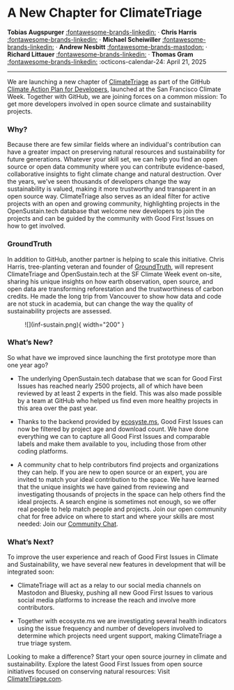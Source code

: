 # A New Chapter for ClimateTriage

__Tobias Augspurger__  [:fontawesome-brands-linkedin:](https://www.linkedin.com/in/tobias-augspurger/) · __Chris Harris__ [:fontawesome-brands-linkedin:](https://www.linkedin.com/in/chris-harris-11512878/) · __Michael Scheiwiller__  [:fontawesome-brands-linkedin:](https://www.linkedin.com/in/michael-scheiwiller-72086a1a0/) · __Andrew Nesbitt__  [:fontawesome-brands-mastodon:](https://mastodon.social/@andrewnez) · __Richard Littauer__ [:fontawesome-brands-linkedin:](https://www.linkedin.com/in/richard-littauer-130026138/) · __Thomas Gram__ [:fontawesome-brands-linkedin:](https://www.linkedin.com/in/thomasegebrandgram/)
:octicons-calendar-24: April 21, 2025

---

We are launching a new chapter of [ClimateTriage](https://climatetriage.com/) as part of the GitHub [Climate Action Plan for Developers](https://github.com/social-impact/focus-areas/environmental-sustainability/climate-action-plan-for-developers), launched at the San Francisco Climate Week. Together with GitHub, we are joining forces on a common mission: To get more developers involved in open source climate and sustainability projects. 

### Why?
Because there are few similar fields where an individual's contribution can have a greater impact on preserving natural resources and sustainability for future generations. Whatever your skill set, we can help you find an open source or open data community where you can contribute evidence-based, collaborative insights to fight climate change and natural destruction. Over the years, we've seen thousands of developers change the way sustainability is valued, making it more trustworthy and transparent in an open source way. ClimateTriage also serves as an ideal filter for active projects with an open and growing community, highlighting projects in the OpenSustain.tech database that welcome new developers to join the projects and can be guided by the community with Good First Issues on how to get involved.

### GroundTruth 
In addition to GitHub, another partner is helping to scale this initiative. Chris Harris, tree-planting veteran and founder of [GroundTruth](https://groundtruth.app/), will represent ClimateTriage and OpenSustain.tech at the SF Climate Week event on-site, sharing his unique insights on how earth observation, open source, and open data are transforming reforestation and the trustworthiness of carbon credits. He made the long trip from Vancouver to show how data and code are not stuck in academia, but can change the way the quality of sustainability projects are assessed.

<figure markdown="span">
  ![](inf-sustain.png){ width="200" }
</figure>

### What’s New?

So what have we improved since launching the first prototype more than one year ago? 

* The underlying OpenSustain.tech database that we scan for Good First Issues has reached nearly 2500 projects, all of which have been reviewed by at least 2 experts in the field. This was also made possible by a team at GitHub who helped us find even more healthy projects in this area over the past year.

* Thanks to the backend provided by [ecosyste.ms](https://ecosyste.ms/), Good First Issues can now be filtered by project age and download count. We have done everything we can to capture all Good First Issues and comparable labels and make them available to you, including those from other coding platforms.

* A community chat to help contributors find projects and organizations they can help. If you are new to open source or an expert, you are invited to match your ideal contribution to the space. We have learned that the unique insights we have gained from reviewing and investigating thousands of projects in the space can help others find the ideal projects. A search engine is sometimes not enough, so we offer real people to help match people and projects. Join our open community chat for free advice on where to start and where your skills are most needed: Join our [Community Chat](https://discord.gg/JDUatGKxve).

### What’s Next?

To improve the user experience and reach of Good First Issues in Climate and Sustainability, we have several new features in development that will be integrated soon:

* ClimateTriage will act as a relay to our social media channels on Mastodon and Bluesky, pushing all new Good First Issues to various social media platforms to increase the reach and involve more contributors. 

* Together with ecosyste.ms we are investigating several health indicators using the issue frequency and number of developers involved to determine which projects need urgent support, making ClimateTriage a true triage system.


Looking to make a difference? Start your open source journey in climate and sustainability. Explore the latest Good First Issues from open source initiatives focused on conserving natural resources: Visit [ClimateTriage.com](https://climatetriage.com/).

